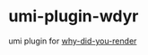 # umi-plugin-wdyr
umi plugin for [why-did-you-render](https://github.com/welldone-software/why-did-you-render)
